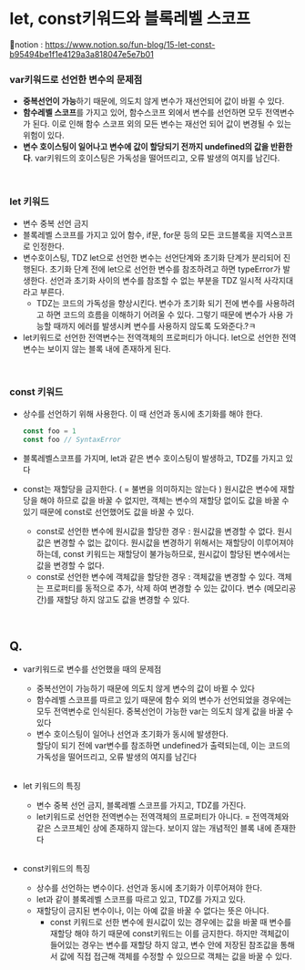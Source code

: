 # let, const키워드와 블록레벨 스코프
📕notion : https://www.notion.so/fun-blog/15-let-const-b95494be1f1e4129a3a818047e5e7b01<br>

### var키워드로 선언한 변수의 문제점
- **중복선언이 가능**하기 때문에, 의도치 않게 변수가 재선언되어 값이 바뀔 수 있다.
- **함수레벨 스코프**를 가지고 있어, 함수스코프 외에서 변수를 선언하면 모두 전역변수가 된다. 이로 인해 함수 스코프 외의 모든 변수는 재선언 되어 값이 변경될 수 있는 위험이 있다.
- **변수 호이스팅이 일어나고 변수에 값이 할당되기 전까지 undefined의 값을 반환한다**. var키워드의 호이스팅은 가독성을 떨어뜨리고, 오류 발생의 여지를 남긴다.
<br> 

### let 키워드
- 변수 중복 선언 금지
- 블록레벨 스코프를 가지고 있어 함수, if문, for문 등의 모든 코드블록을 지역스코프로 인정한다.
- 변수호이스팅, TDZ
let으로 선언한 변수는 선언단계와 초기화 단계가 분리되어 진행된다. 초기화 단계 전에 let으로 선언한 변수를 참조하려고 하면 typeError가 발생한다. 선언과 초기화 사이의 변수를 참조할 수 없는 부분을 TDZ 일시적 사각지대라고 부른다.
    - TDZ는 코드의 가독성을 향상시킨다. 변수가 초기화 되기 전에 변수를 사용하려고 하면 코드의 흐름을 이해하기 어려울 수 있다. 그렇기 때문에 변수가 사용 가능할 때까지 에러를 발생시켜 변수를 사용하지 않도록 도와준다.?ㅋ
- let키워드로 선언한 전역변수는 전역객체의 프로퍼티가 아니다. let으로 선언한 전역 변수는 보이지 않는 블록 내에 존재하게 된다.
<br>

### const 키워드
- 상수를 선언하기 위해 사용한다. 이 때 선언과 동시에 초기화를 해야 한다.
    
    ```jsx
    const foo = 1 
    const foo // SyntaxError
    ```
    
- 블록레벨스코프를 가지며, let과 같은 변수 호이스팅이 발생하고, TDZ를 가지고 있다
- const는 재할당을 금지한다. ( = 불변을 의미하지는 않는다 )
원시값은 변수에 재할당을 해야 하므로 값을 바꿀 수 없지만, 객체는 변수의 재할당 없이도 값을 바꿀 수 있기 때문에 const로 선언했어도 값을 바꿀 수 있다.
    - const로 선언한 변수에 원시값을 할당한 경우 : 원시값을 변경할 수 없다.
    원시값은 변경할 수 없는 값이다. 원시값을 변경하기 위해서는 재할당이 이루어져야 하는데, const 키워드는 재할당이 불가능하므로, 원시값이 할당된 변수에서는 값을 변경할 수 없다.
    - const로 선언한 변수에 객체값을 할당한 경우 : 객체값을 변경할 수 있다.
    객체는 프로퍼티를 동적으로 추가, 삭제 하여 변경할 수 있는 값이다. 변수 (메모리공간)를 재할당 하지 않고도 값을 변경할 수 있다.
<br>

## Q. 
- var키워드로 변수를 선언했을 때의 문제점<br>

    - 중복선언이 가능하기 때문에 의도치 않게 변수의 값이 바뀔 수 있다
    - 함수레벨 스코프를 따르고 있기 때문에 함수 외의 변수가 선언되었을 경우에는 모두 전역변수로 인식된다. 중복선언이 가능한 var는 의도치 않게 값을 바꿀 수 있다
    - 변수 호이스팅이 일어나 선언과 초기화가 동시에 발생한다. <br>
      할당이 되기 전에 var변수를 참조하면 undefined가 출력되는데, 이는 코드의 가독성을 떨어뜨리고, 오류 발생의 여지를 남긴다<br>
      <br>
    
- let 키워드의 특징<br>

    - 변수 중복 선언 금지, 블록레벨 스코프를 가지고, TDZ를 가진다.
    - let키워드로 선언한 전역변수는 전역객체의 프로퍼티가 아니다.
    = 전역객체와 같은 스코프체인 상에 존재하지 않는다. 보이지 않는 개념적인 블록 내에 존재한다
    <br>
    
- const키워드의 특징<br>

    - 상수를 선언하는 변수이다. 선언과 동시에 초기화가 이루어져야 한다.
    - let과 같이 블록레벨 스코프를 따르고 있고, TDZ를 가지고 있다.
    - 재할당이 금지된 변수이나, 이는 아예 값을 바꿀 수 없다는 뜻은 아니다.
        - const 키워드로 선한 변수에 원시값이 있는 경우에는 값을 바꿀 때 변수를 재할당 해야 하기 때문에 const키워드는 이를 금지한다. 
        하지만 객체값이 들어있는 경우는 변수를 재할당 하지 않고, 변수 안에 저장된 참조값을 통해서 값에 직접 접근해 객체를 수정할 수 있으므로 객체는 값을 바꿀 수 있다.
        
   

